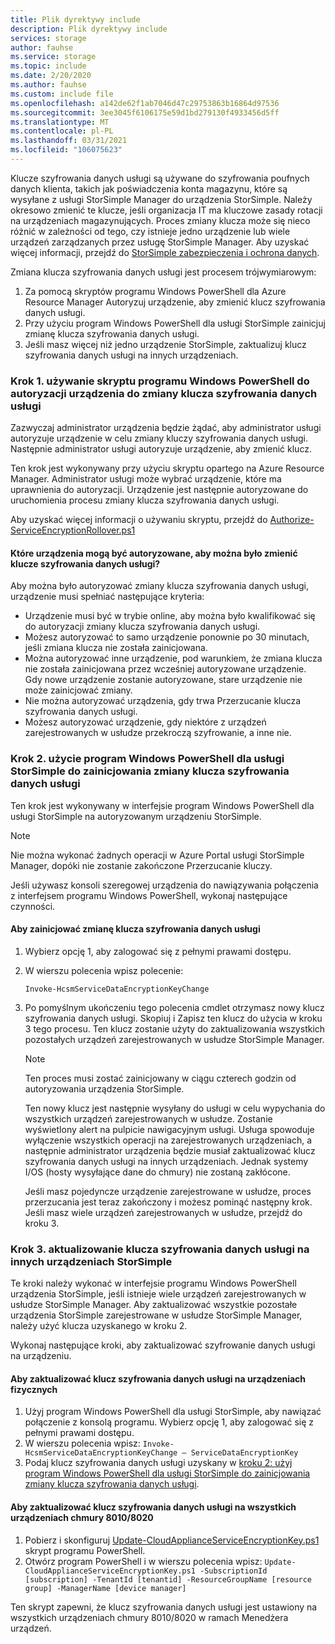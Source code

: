 ```yaml
---
title: Plik dyrektywy include
description: Plik dyrektywy include
services: storage
author: fauhse
ms.service: storage
ms.topic: include
ms.date: 2/20/2020
ms.author: fauhse
ms.custom: include file
ms.openlocfilehash: a142de62f1ab7046d47c29753863b16864d97536
ms.sourcegitcommit: 3ee3045f6106175e59d1bd279130f4933456d5ff
ms.translationtype: MT
ms.contentlocale: pl-PL
ms.lasthandoff: 03/31/2021
ms.locfileid: "106075623"
---
```

Klucze szyfrowania danych usługi są używane do szyfrowania poufnych danych klienta, takich jak poświadczenia konta magazynu, które są wysyłane z usługi StorSimple Manager do urządzenia StorSimple. Należy okresowo zmienić te klucze, jeśli organizacja IT ma kluczowe zasady rotacji na urządzeniach magazynujących. Proces zmiany klucza może się nieco różnić w zależności od tego, czy istnieje jedno urządzenie lub wiele urządzeń zarządzanych przez usługę StorSimple Manager. Aby uzyskać więcej informacji, przejdź do [StorSimple zabezpieczenia i ochrona danych](../articles/storsimple/storsimple-8000-security.md).

Zmiana klucza szyfrowania danych usługi jest procesem trójwymiarowym:

1. Za pomocą skryptów programu Windows PowerShell dla Azure Resource Manager Autoryzuj urządzenie, aby zmienić klucz szyfrowania danych usługi.
2. Przy użyciu program Windows PowerShell dla usługi StorSimple zainicjuj zmianę klucza szyfrowania danych usługi.
3. Jeśli masz więcej niż jedno urządzenie StorSimple, zaktualizuj klucz szyfrowania danych usługi na innych urządzeniach.

### <a name="step-1-use-windows-powershell-script-to-authorize-a-device-to-change-the-service-data-encryption-key"></a>Krok 1. używanie skryptu programu Windows PowerShell do autoryzacji urządzenia do zmiany klucza szyfrowania danych usługi
Zazwyczaj administrator urządzenia będzie żądać, aby administrator usługi autoryzuje urządzenie w celu zmiany kluczy szyfrowania danych usługi. Następnie administrator usługi autoryzuje urządzenie, aby zmienić klucz.

Ten krok jest wykonywany przy użyciu skryptu opartego na Azure Resource Manager. Administrator usługi może wybrać urządzenie, które ma uprawnienia do autoryzacji. Urządzenie jest następnie autoryzowane do uruchomienia procesu zmiany klucza szyfrowania danych usługi. 

Aby uzyskać więcej informacji o używaniu skryptu, przejdź do [Authorize-ServiceEncryptionRollover.ps1](https://github.com/anoobbacker/storsimpledevicemgmttools/blob/master/Authorize-ServiceEncryptionRollover.ps1)

#### <a name="which-devices-can-be-authorized-to-change-service-data-encryption-keys"></a>Które urządzenia mogą być autoryzowane, aby można było zmienić klucze szyfrowania danych usługi?
Aby można było autoryzować zmiany klucza szyfrowania danych usługi, urządzenie musi spełniać następujące kryteria:

* Urządzenie musi być w trybie online, aby można było kwalifikować się do autoryzacji zmiany klucza szyfrowania danych usługi.
* Możesz autoryzować to samo urządzenie ponownie po 30 minutach, jeśli zmiana klucza nie została zainicjowana.
* Można autoryzować inne urządzenie, pod warunkiem, że zmiana klucza nie została zainicjowana przez wcześniej autoryzowane urządzenie. Gdy nowe urządzenie zostanie autoryzowane, stare urządzenie nie może zainicjować zmiany.
* Nie można autoryzować urządzenia, gdy trwa Przerzucanie klucza szyfrowania danych usługi.
* Możesz autoryzować urządzenie, gdy niektóre z urządzeń zarejestrowanych w usłudze przekroczą szyfrowanie, a inne nie. 

### <a name="step-2-use-windows-powershell-for-storsimple-to-initiate-the-service-data-encryption-key-change"></a>Krok 2. użycie program Windows PowerShell dla usługi StorSimple do zainicjowania zmiany klucza szyfrowania danych usługi
Ten krok jest wykonywany w interfejsie program Windows PowerShell dla usługi StorSimple na autoryzowanym urządzeniu StorSimple.

> [!NOTE]
> Nie można wykonać żadnych operacji w Azure Portal usługi StorSimple Manager, dopóki nie zostanie zakończone Przerzucanie kluczy.


Jeśli używasz konsoli szeregowej urządzenia do nawiązywania połączenia z interfejsem programu Windows PowerShell, wykonaj następujące czynności.

#### <a name="to-initiate-the-service-data-encryption-key-change"></a>Aby zainicjować zmianę klucza szyfrowania danych usługi
1. Wybierz opcję 1, aby zalogować się z pełnymi prawami dostępu.
2. W wierszu polecenia wpisz polecenie:
   
     `Invoke-HcsmServiceDataEncryptionKeyChange`
3. Po pomyślnym ukończeniu tego polecenia cmdlet otrzymasz nowy klucz szyfrowania danych usługi. Skopiuj i Zapisz ten klucz do użycia w kroku 3 tego procesu. Ten klucz zostanie użyty do zaktualizowania wszystkich pozostałych urządzeń zarejestrowanych w usłudze StorSimple Manager.
   
   > [!NOTE]
   > Ten proces musi zostać zainicjowany w ciągu czterech godzin od autoryzowania urządzenia StorSimple.
   > 
   > 
   
   Ten nowy klucz jest następnie wysyłany do usługi w celu wypychania do wszystkich urządzeń zarejestrowanych w usłudze. Zostanie wyświetlony alert na pulpicie nawigacyjnym usługi. Usługa spowoduje wyłączenie wszystkich operacji na zarejestrowanych urządzeniach, a następnie administrator urządzenia będzie musiał zaktualizować klucz szyfrowania danych usługi na innych urządzeniach. Jednak systemy I/OS (hosty wysyłające dane do chmury) nie zostaną zakłócone.
   
   Jeśli masz pojedyncze urządzenie zarejestrowane w usłudze, proces przerzucania jest teraz zakończony i możesz pominąć następny krok. Jeśli masz wiele urządzeń zarejestrowanych w usłudze, przejdź do kroku 3.

### <a name="step-3-update-the-service-data-encryption-key-on-other-storsimple-devices"></a>Krok 3. aktualizowanie klucza szyfrowania danych usługi na innych urządzeniach StorSimple
Te kroki należy wykonać w interfejsie programu Windows PowerShell urządzenia StorSimple, jeśli istnieje wiele urządzeń zarejestrowanych w usłudze StorSimple Manager. Aby zaktualizować wszystkie pozostałe urządzenia StorSimple zarejestrowane w usłudze StorSimple Manager, należy użyć klucza uzyskanego w kroku 2.

Wykonaj następujące kroki, aby zaktualizować szyfrowanie danych usługi na urządzeniu.

#### <a name="to-update-the-service-data-encryption-key-on-physical-devices"></a>Aby zaktualizować klucz szyfrowania danych usługi na urządzeniach fizycznych
1. Użyj program Windows PowerShell dla usługi StorSimple, aby nawiązać połączenie z konsolą programu. Wybierz opcję 1, aby zalogować się z pełnymi prawami dostępu.
2. W wierszu polecenia wpisz:  `Invoke-HcsmServiceDataEncryptionKeyChange – ServiceDataEncryptionKey`
3. Podaj klucz szyfrowania danych usługi uzyskany w [kroku 2: użyj program Windows PowerShell dla usługi StorSimple do zainicjowania zmiany klucza szyfrowania danych usługi](#to-initiate-the-service-data-encryption-key-change).

#### <a name="to-update-the-service-data-encryption-key-on-all-the-80108020-cloud-appliances"></a>Aby zaktualizować klucz szyfrowania danych usługi na wszystkich urządzeniach chmury 8010/8020
1. Pobierz i skonfiguruj [Update-CloudApplianceServiceEncryptionKey.ps1](https://github.com/anoobbacker/storsimpledevicemgmttools/blob/master/Update-CloudApplianceServiceEncryptionKey.ps1) skrypt programu PowerShell. 
2. Otwórz program PowerShell i w wierszu polecenia wpisz:  `Update-CloudApplianceServiceEncryptionKey.ps1 -SubscriptionId [subscription] -TenantId [tenantid] -ResourceGroupName [resource group] -ManagerName [device manager]`

Ten skrypt zapewni, że klucz szyfrowania danych usługi jest ustawiony na wszystkich urządzeniach chmury 8010/8020 w ramach Menedżera urządzeń.